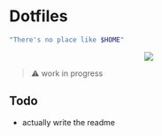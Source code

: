 # Dotfiles
```bash
"There's no place like $HOME"
```
<p align="center">
  <img src="https://github.com/suddencollection/dotfiles/blob/main/etc/screenshot-260725-164947.png?raw=true"/>
</p>

> ⚠️ work in progress

## Todo
- actually write the readme
